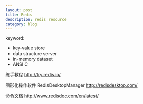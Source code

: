 ```yaml
---
layout: post
title: Redis
description: redis resource 
category: blog
---
```


keyword:  

* key-value store  
* data structure server 
* in-memory dataset
* ANSI C  

练手教程 http://try.redis.io/

图形化操作软件 RedisDesktopManager http://redisdesktop.com/  

命令文档 http://www.redisdoc.com/en/latest/